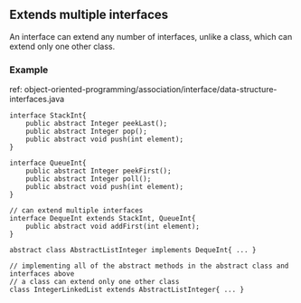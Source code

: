 ## Extends multiple interfaces
An interface can extend any number of interfaces, unlike a class, which can extend only one other class.

### Example
ref: object-oriented-programming/association/interface/data-structure-interfaces.java
```
interface StackInt{
    public abstract Integer peekLast();
    public abstract Integer pop();
    public abstract void push(int element);
}

interface QueueInt{
    public abstract Integer peekFirst();
    public abstract Integer poll();
    public abstract void push(int element);
}

// can extend multiple interfaces
interface DequeInt extends StackInt, QueueInt{
    public abstract void addFirst(int element);
}

abstract class AbstractListInteger implements DequeInt{ ... }

// implementing all of the abstract methods in the abstract class and interfaces above
// a class can extend only one other class
class IntegerLinkedList extends AbstractListInteger{ ... }
```

